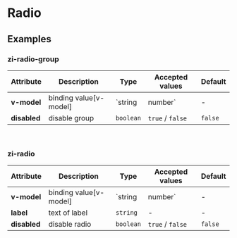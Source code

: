 # Radio

## Examples

<ex-code name="ex-radio-basic"></ex-code>

<ex-code name="ex-radio-disabled"></ex-code>

<ex-code name="ex-radio-group"></ex-code>

<ex-footer edit-link="https://github.com/zeit-ui/vue/edit/master/docs/en-us/components/avatar.md">
<h3>zi-radio-group</h3>

| Attribute | Description | Type | Accepted values | Default
| ---------- | ---------- | ---- |  -------------- | ------ |
| **v-model** | binding value[v-model] | `string | number` | - | - |
| **disabled** | disable group | `boolean` | `true` / `false` | `false` |

<br/>
<h3>zi-radio</h3>

| Attribute | Description | Type | Accepted values | Default
| ---------- | ---------- | ---- |  -------------- | ------ |
| **v-model** | binding value[v-model] | `string | number` | - | - |
| **label** | text of label | `string` | - | - |
| **disabled** | disable radio | `boolean` | `true` / `false` | `false` |

</ex-footer>
